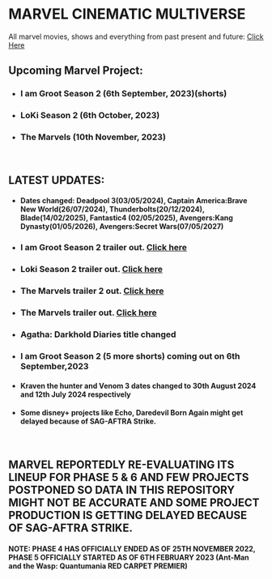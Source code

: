 # MARVEL CINEMATIC MULTIVERSE

All marvel movies, shows and everything from past present and future: [Click Here](https://github.com/gunjan1909/marvel/blob/main/MCU%20RESEARCH.md)

## Upcoming Marvel Project:

- ### I am Groot Season 2 (6th September, 2023)(shorts)
- ### LoKi Season 2 (6th October, 2023)
- ### The Marvels (10th November, 2023)

<br/>

## LATEST UPDATES:

- #### Dates changed: Deadpool 3(03/05/2024), Captain America:Brave New World(26/07/2024), Thunderbolts(20/12/2024), Blade(14/02/2025), Fantastic4 (02/05/2025), Avengers:Kang Dynasty(01/05/2026), Avengers:Secret Wars(07/05/2027)
- ### I am Groot Season 2 trailer out. [Click here](https://www.youtube.com/watch?v=1k8H2CywVqg)
- ### Loki Season 2 trailer out. [Click here](https://youtu.be/dug56u8NN7g)
- ### The Marvels trailer 2 out. [Click here](https://youtu.be/3sHHCG1JDL8?feature=shared)
- ### The Marvels trailer out. [Click here](https://youtu.be/wS_qbDztgVY)
- ### Agatha: Darkhold Diaries title changed
- ### I am Groot Season 2 (5 more shorts) coming out on 6th September,2023
- #### Kraven the hunter and Venom 3 dates changed to 30th August 2024 and 12th July 2024 respectively
- #### Some disney+ projects like Echo, Daredevil Born Again might get delayed because of SAG-AFTRA Strike.

<br/>

## MARVEL REPORTEDLY RE-EVALUATING ITS LINEUP FOR PHASE 5 & 6 AND FEW PROJECTS POSTPONED SO DATA IN THIS REPOSITORY MIGHT NOT BE ACCURATE AND SOME PROJECT PRODUCTION IS GETTING DELAYED BECAUSE OF SAG-AFTRA STRIKE.

#### NOTE: PHASE 4 HAS OFFICIALLY ENDED AS OF 25TH NOVEMBER 2022, PHASE 5 OFFICIALLY STARTED AS OF 6TH FEBRUARY 2023 (Ant-Man and the Wasp: Quantumania RED CARPET PREMIER)
